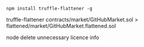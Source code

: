 ```
npm install truffle-flattener -g
```

truffle-flattener contracts/market/GitHubMarket.sol > flattened/market/GitHubMarket.flattened.sol

node
delete unnecessary licence info
